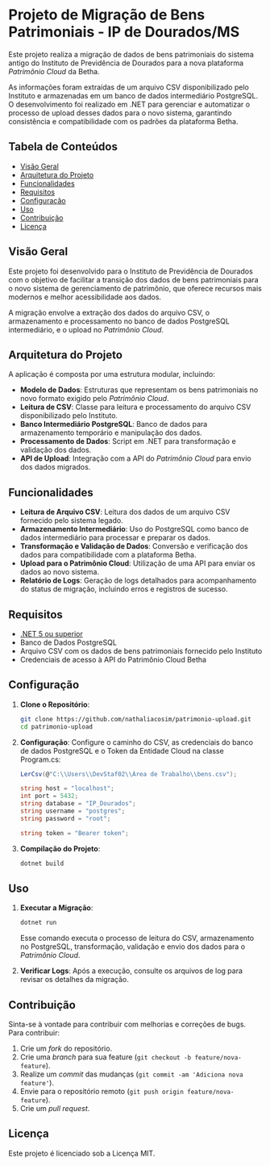 # Projeto de Migração de Bens Patrimoniais - IP de Dourados/MS

Este projeto realiza a migração de dados de bens patrimoniais do sistema antigo do Instituto de Previdência de Dourados para a nova plataforma _Patrimônio Cloud_ da Betha.

As informações foram extraídas de um arquivo CSV disponibilizado pelo Instituto e armazenadas em um banco de dados intermediário PostgreSQL. O desenvolvimento foi realizado em .NET para gerenciar e automatizar o processo de upload desses dados para o novo sistema, garantindo consistência e compatibilidade com os padrões da plataforma Betha.

## Tabela de Conteúdos

- [Visão Geral](#visão-geral)
- [Arquitetura do Projeto](#arquitetura-do-projeto)
- [Funcionalidades](#funcionalidades)
- [Requisitos](#requisitos)
- [Configuração](#configuração)
- [Uso](#uso)
- [Contribuição](#contribuição)
- [Licença](#licença)

## Visão Geral

Este projeto foi desenvolvido para o Instituto de Previdência de Dourados com o objetivo de facilitar a transição dos dados de bens patrimoniais para o novo sistema de gerenciamento de patrimônio, que oferece recursos mais modernos e melhor acessibilidade aos dados.

A migração envolve a extração dos dados do arquivo CSV, o armazenamento e processamento no banco de dados PostgreSQL intermediário, e o upload no _Patrimônio Cloud_.

## Arquitetura do Projeto

A aplicação é composta por uma estrutura modular, incluindo:

- **Modelo de Dados**: Estruturas que representam os bens patrimoniais no novo formato exigido pelo _Patrimônio Cloud_.
- **Leitura de CSV**: Classe para leitura e processamento do arquivo CSV disponibilizado pelo Instituto.
- **Banco Intermediário PostgreSQL**: Banco de dados para armazenamento temporário e manipulação dos dados.
- **Processamento de Dados**: Script em .NET para transformação e validação dos dados.
- **API de Upload**: Integração com a API do _Patrimônio Cloud_ para envio dos dados migrados.

## Funcionalidades

- **Leitura de Arquivo CSV**: Leitura dos dados de um arquivo CSV fornecido pelo sistema legado.
- **Armazenamento Intermediário**: Uso do PostgreSQL como banco de dados intermediário para processar e preparar os dados.
- **Transformação e Validação de Dados**: Conversão e verificação dos dados para compatibilidade com a plataforma Betha.
- **Upload para o Patrimônio Cloud**: Utilização de uma API para enviar os dados ao novo sistema.
- **Relatório de Logs**: Geração de logs detalhados para acompanhamento do status de migração, incluindo erros e registros de sucesso.

## Requisitos

- [.NET 5 ou superior](https://dotnet.microsoft.com/download)
- Banco de Dados PostgreSQL
- Arquivo CSV com os dados de bens patrimoniais fornecido pelo Instituto
- Credenciais de acesso à API do Patrimônio Cloud Betha

## Configuração

1. **Clone o Repositório**:

   ```bash
   git clone https://github.com/nathaliacosim/patrimonio-upload.git
   cd patrimonio-upload
   ```

2. **Configuração**: Configure o caminho do CSV, as credenciais do banco de dados PostgreSQL e o Token da Entidade Cloud na classe Program.cs:

   ```c#
   LerCsv(@"C:\\Users\\DevStaf02\\Área de Trabalho\\bens.csv");

   string host = "localhost";
   int port = 5432;
   string database = "IP_Dourados";
   string username = "postgres";
   string password = "root";

   string token = "Bearer token";
   ```

3. **Compilação do Projeto**:
   ```bash
   dotnet build
   ```

## Uso

1. **Executar a Migração**:

   ```bash
   dotnet run
   ```

   Esse comando executa o processo de leitura do CSV, armazenamento no PostgreSQL, transformação, validação e envio dos dados para o _Patrimônio Cloud_.

2. **Verificar Logs**: Após a execução, consulte os arquivos de log para revisar os detalhes da migração.

## Contribuição

Sinta-se à vontade para contribuir com melhorias e correções de bugs. Para contribuir:

1. Crie um _fork_ do repositório.
2. Crie uma _branch_ para sua feature (`git checkout -b feature/nova-feature`).
3. Realize um _commit_ das mudanças (`git commit -am 'Adiciona nova feature'`).
4. Envie para o repositório remoto (`git push origin feature/nova-feature`).
5. Crie um _pull request_.

## Licença

Este projeto é licenciado sob a Licença MIT.
